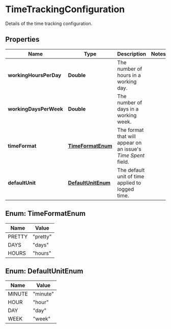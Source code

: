 

# TimeTrackingConfiguration

Details of the time tracking configuration.
## Properties

Name | Type | Description | Notes
------------ | ------------- | ------------- | -------------
**workingHoursPerDay** | **Double** | The number of hours in a working day. | 
**workingDaysPerWeek** | **Double** | The number of days in a working week. | 
**timeFormat** | [**TimeFormatEnum**](#TimeFormatEnum) | The format that will appear on an issue&#39;s *Time Spent* field. | 
**defaultUnit** | [**DefaultUnitEnum**](#DefaultUnitEnum) | The default unit of time applied to logged time. | 



## Enum: TimeFormatEnum

Name | Value
---- | -----
PRETTY | &quot;pretty&quot;
DAYS | &quot;days&quot;
HOURS | &quot;hours&quot;



## Enum: DefaultUnitEnum

Name | Value
---- | -----
MINUTE | &quot;minute&quot;
HOUR | &quot;hour&quot;
DAY | &quot;day&quot;
WEEK | &quot;week&quot;



